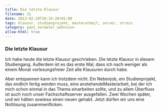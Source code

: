 ```yaml
---
title: Die letzte Klausur
filename: 31
date: 2013-02-20T20:35:20+01:00
tags: klausur, studienprojekt, masterarbeit, server, stress
category: ganz_normaler_wahnsinn
allow-html: true
---
```

### Die letzte Klausur

<p>Ich habe heute die letzte Klausur geschrieben. Die letzte Klausur in diesem Studiengang. Außerdem ist es das erste Mal, dass ich nach weniger als einem Monat vorlesungsfreier Zeit alle Klausuren durch habe.</p>

<p>Aber entspannen kann ich trotzdem nicht. Ein Nebenjob, ein Studienprojekt, das endlich fertig werden muss, eine anstehendeMasterarbeit, bei der ich mich schon einmal in das Thema einarbeiten sollte, und zu allem Überfluss ist auch noch unser Fachschaftsserver ausgefallen. Zwei Wochen später, und wir hätten sowieso einen neuen gehabt. Jetzt dürfen wir uns eine Notlösung zusammenflicken.</p>



